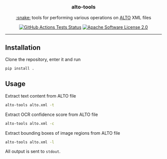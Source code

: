 <h3 align="center">alto-tools</h3>
<p align="center">
  <a href="https://www.python.org/">:snake:</a> tools for performing various operations on <a href="http://www.loc.gov/standards/alto/">ALTO</a> XML files
</p>
<p align="center">
  <!--<a href="pypi.org/project/alto-tools/"><img src="https://img.shields.io/pypi/v/alto-tools.svg" title="PyPI Version"></a>-->
  <a href="https://github.com/cneud/alto-tools/actions/workflows/tests.yml"><img src="https://github.com/cneud/alto-tools/actions/workflows/tests.yml/badge.svg" title="GitHub Actions Tests Status"></a>
  <a href="https://opensource.org/license/apache-2-0/"><img src="https://img.shields.io/github/license/cneud/alto-tools" title="Apache Software License 2.0"></a>
</p>

---

## Installation

Clone the repository, enter it and run

```bash
pip install .
```

## Usage

Extract text content from ALTO file

```bash
alto-tools alto.xml -t
```

Extract OCR confidence score from ALTO file

```bash
alto-tools alto.xml -c
```

Extract bounding boxes of image regions from ALTO file

```bash
alto-tools alto.xml -l
```

All output is sent to `stdout`.

